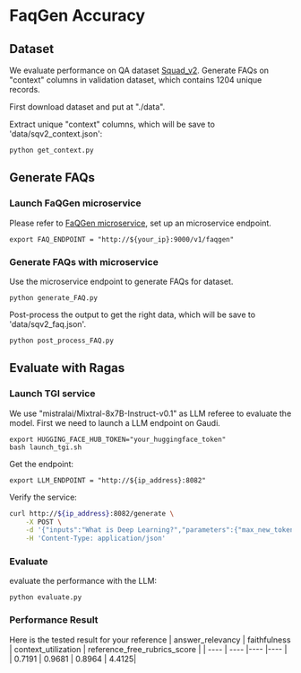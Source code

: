 # FaqGen Accuracy

## Dataset

We evaluate performance on QA dataset [Squad_v2](https://huggingface.co/datasets/rajpurkar/squad_v2). Generate FAQs on "context" columns in validation dataset, which contains 1204 unique records.

First download dataset and put at "./data".

Extract unique "context" columns, which will be save to 'data/sqv2_context.json':

```
python get_context.py
```

## Generate FAQs

### Launch FaQGen microservice

Please refer to [FaQGen microservice](https://github.com/opea-project/GenAIComps/tree/main/comps/llms/src/faq-generation/README.md), set up an microservice endpoint.

```
export FAQ_ENDPOINT = "http://${your_ip}:9000/v1/faqgen"
```

### Generate FAQs with microservice

Use the microservice endpoint to generate FAQs for dataset.

```
python generate_FAQ.py
```

Post-process the output to get the right data, which will be save to 'data/sqv2_faq.json'.

```
python post_process_FAQ.py
```

## Evaluate with Ragas

### Launch TGI service

We use "mistralai/Mixtral-8x7B-Instruct-v0.1" as LLM referee to evaluate the model. First we need to launch a LLM endpoint on Gaudi.

```
export HUGGING_FACE_HUB_TOKEN="your_huggingface_token"
bash launch_tgi.sh
```

Get the endpoint:

```
export LLM_ENDPOINT = "http://${ip_address}:8082"
```

Verify the service:

```bash
curl http://${ip_address}:8082/generate \
    -X POST \
    -d '{"inputs":"What is Deep Learning?","parameters":{"max_new_tokens":128}}' \
    -H 'Content-Type: application/json'
```

### Evaluate

evaluate the performance with the LLM:

```
python evaluate.py
```

### Performance Result

Here is the tested result for your reference
| answer_relevancy | faithfulness | context_utilization | reference_free_rubrics_score |
| ---- | ---- |---- |---- |
| 0.7191 | 0.9681 | 0.8964 | 4.4125|
